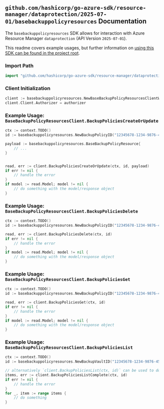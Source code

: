 
## `github.com/hashicorp/go-azure-sdk/resource-manager/dataprotection/2025-07-01/basebackuppolicyresources` Documentation

The `basebackuppolicyresources` SDK allows for interaction with Azure Resource Manager `dataprotection` (API Version `2025-07-01`).

This readme covers example usages, but further information on [using this SDK can be found in the project root](https://github.com/hashicorp/go-azure-sdk/tree/main/docs).

### Import Path

```go
import "github.com/hashicorp/go-azure-sdk/resource-manager/dataprotection/2025-07-01/basebackuppolicyresources"
```


### Client Initialization

```go
client := basebackuppolicyresources.NewBaseBackupPolicyResourcesClientWithBaseURI("https://management.azure.com")
client.Client.Authorizer = authorizer
```


### Example Usage: `BaseBackupPolicyResourcesClient.BackupPoliciesCreateOrUpdate`

```go
ctx := context.TODO()
id := basebackuppolicyresources.NewBackupPolicyID("12345678-1234-9876-4563-123456789012", "example-resource-group", "backupVaultName", "backupPolicyName")

payload := basebackuppolicyresources.BaseBackupPolicyResource{
	// ...
}


read, err := client.BackupPoliciesCreateOrUpdate(ctx, id, payload)
if err != nil {
	// handle the error
}
if model := read.Model; model != nil {
	// do something with the model/response object
}
```


### Example Usage: `BaseBackupPolicyResourcesClient.BackupPoliciesDelete`

```go
ctx := context.TODO()
id := basebackuppolicyresources.NewBackupPolicyID("12345678-1234-9876-4563-123456789012", "example-resource-group", "backupVaultName", "backupPolicyName")

read, err := client.BackupPoliciesDelete(ctx, id)
if err != nil {
	// handle the error
}
if model := read.Model; model != nil {
	// do something with the model/response object
}
```


### Example Usage: `BaseBackupPolicyResourcesClient.BackupPoliciesGet`

```go
ctx := context.TODO()
id := basebackuppolicyresources.NewBackupPolicyID("12345678-1234-9876-4563-123456789012", "example-resource-group", "backupVaultName", "backupPolicyName")

read, err := client.BackupPoliciesGet(ctx, id)
if err != nil {
	// handle the error
}
if model := read.Model; model != nil {
	// do something with the model/response object
}
```


### Example Usage: `BaseBackupPolicyResourcesClient.BackupPoliciesList`

```go
ctx := context.TODO()
id := basebackuppolicyresources.NewBackupVaultID("12345678-1234-9876-4563-123456789012", "example-resource-group", "backupVaultName")

// alternatively `client.BackupPoliciesList(ctx, id)` can be used to do batched pagination
items, err := client.BackupPoliciesListComplete(ctx, id)
if err != nil {
	// handle the error
}
for _, item := range items {
	// do something
}
```
